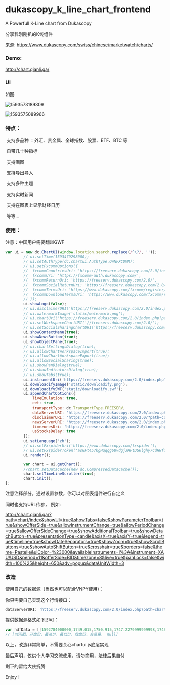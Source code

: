 # dukascopy_k_line_chart_frontend
A Powerfull K-Line chart from Dukascopy

分享我刚刚扒的K线组件

来源: https://www.dukascopy.com/swiss/chinese/marketwatch/charts/

### Demo: 

http://chart.qianli.ga/



### UI

如图: 

![1593573189309](../media/1593573189309.png)

![1593575089966](../media/1593575089966.png)



### 特点：

​	支持多品种 ：外汇、贵金属、全球指数、股票、ETF、BTC 等

​	自带几十种指标

​	支持画图

​	支持导出导入

​	支持多种主题

​	支持实时新闻

​	支持在图表上显示财经日历

​	等等...



### 使用：

注意：中国用户需要翻越GWF

```js
var ui = new dc.ChartUI(window.location.search.replace(/^\?/, ''));
		// ui.setTime(1593479298000);
		// ui.setAuthType(dc.chartui.AuthType.OWNFXCOMM);
		// ui.setFxcommOptions({
		// 	fxcommCountriesUri: 'https://freeserv.dukascopy.com/2.0/index.php?path=common/countries',
		// 	fxcommUri: 'https://fxcomm-auth.dukascopy.com/',
		// 	fxcommReturnUri: 'https://freeserv.dukascopy.com/2.0/',
		// 	fxcommSocialReturnUri: 'https://freeserv.dukascopy.com/2.0/index.php?path=fxcomm/social',
		// 	fxcommTermsUri: 'https://www.dukascopy.com/fxcomm/register/?action=print-terms',
		// 	fxcommDownloadTermsUri: 'https://www.dukascopy.com/fxcomm/register/?action=download-terms'
		// });
        ui.showLogo(false);
        // ui.disclaimerURI('https://freeserv.dukascopy.com/2.0/index.php?path=common/disclaimer');
		// ui.watermarkImage('static/watermark.png');
		// ui.chartUri('https://freeserv.dukascopy.com/2.0/index.php?path=chart/popup');
		// ui.setWorkspaceChartURI('//freeserv.dukascopy.com/2.0/');
		// ui.setSocialSharingChartURI('https://freeserv.dukascopy.com/2.0/');
		ui.showContextMenu(true);
		ui.showNewsButton(true);
		ui.showObjectPane(true);
		// ui.chartSettingsDialog(true);
        // ui.allowChartWorkspaceImport(true);
        // ui.allowChartWorkspaceExport(true);
        // ui.allowSocialSharing(true);
        // ui.showPanDialog(true);
        // ui.showIndicatorsDialog(true);
        // ui.showTabs(true);
		ui.instrumentUri('https://freeserv.dukascopy.com/2.0/index.php?path=common/instruments');
		ui.downloadifyImage('static/downloadify.png');
		ui.downloadifySWF('static/downloadify.swf');
		ui.appendChartOptions({
			liveEmulation: true,
			eet: true,
            transportType: dc.TransportType.FREESERV,
			dataServerURI: 'https://freeserv.dukascopy.com/2.0/index.php?path=chart/json3',
            disclaimerURI: 'https://freeserv.dukascopy.com/2.0/?path=common/disclaimer',
			newsServerURI: 'https://freeserv.dukascopy.com/2.0/index.php?path=economic_calendar/getNewsForInstrument',
			timezonesUri: 'https://freeserv.dukascopy.com/2.0/index.php?path=common/timezones&timezone=America/New_York',
			usStocksDelay: true
		});
		ui.setLanguage('zh');
		// ui.setFxspiderUri('https://www.dukascopy.com/fxspider');
		// ui.setFxspiderToken('asGFt457kgHqqqg68vdgjJHFtDG6lghy7cdHHfqh');
		ui.render();

		var chart = ui.getChart();
		//chart.setDataCache(new dc.CompressedDataCache());
		chart.setTimeLineScroller(true);
		chart.init();
};
```

注意注释部分，通过设置参数，你可以对图表组件进行自定义

同时也支持URL传参， 例如:

http://chart.qianli.ga/?path=chart/index&showUI=true&showTabs=false&showParameterToolbar=true&showOfferSide=true&allowInstrumentChange=true&allowPeriodChange=true&allowOfferSideChange=true&showAdditionalToolbar=true&showDetachButton=true&presentationType=candle&axisX=true&axisY=true&legend=true&timeline=true&showDateSeparators=true&showZoom=true&showScrollButtons=true&showAutoShiftButton=true&crosshair=true&borders=false&theme=Pastelle&uiColor=%23000&availableInstruments=l%3A&instrument=XAU/USD&period=11&offerSide=BID&timezone=8&live=true&panLock=false&width=100%25&height=650&adv=popup&dataUnitWidth=3



###  改造

使用自己的数据源（当然也可以配合VNPY使用）：

你只需要自己实现这个行情接口：

```js
dataServerURI: 'https://freeserv.dukascopy.com/2.0/index.php?path=chart/json3',
```

提供数据源格式如下即可：

```js
var hdfData = [[1592784000000,1749.015,1750.915,1747.2279999999998,1748.2179999999998,2144289.9963999996,null],[1592787600000,1748.268,1758.598,1746.1979999999999,1758.128,3882405.0181999994,null],[1592791200000,1758.128,1758.328,1750.365,1751.278,2584650.0026999996,null],[1592794800000,1751.265,1754.038,1749.115,1752.318,2125479.997000001,null],[1592798400000,1752.318,1752.658,1750.408,1752.348,1385869.9985000002,null],[1592802000000,1752.348,1753.528,1750.925,1752.5079999999998,1563689.9981000004,null],[1592805600000,1752.608,1753.2179999999998,1750.165,1751.158,2669010.0002999986,null]
// [时间戳，开盘价，最高价，最低价，收盘价，交易量， null]
```



以上，改造非常简单，不需要关心chartui.js底层实现



最后声明，仅供个人学习交流使用，请勿商用，法律后果自付

剩下的留给大伙折腾

Enjoy！





































